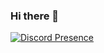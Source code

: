 ### Hi there 👋

[![Discord Presence](https://lanyard.cnrad.dev/api/:id)](https://discord.com/users/:id)
